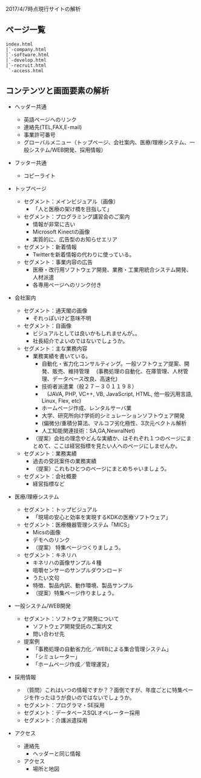 2017/4/7時点現行サイトの解析

## ページ一覧

```
index.html
|`-company.html
|`-software.html
|`-develop.html
|`-recruit.html
 `-access.html
```

## コンテンツと画面要素の解析

* ヘッダー共通
  * 英語ページへのリンク
  * 連絡先(TEL,FAX,E-mail)
  * 事業許可番号
  * グローバルメニュー（トップページ、会社案内、医療/理療システム、一般システム/WEB開発、採用情報）

* フッター共通
  * コピーライト

* トップページ
  * セグメント：メインビジュアル（画像）
    * 「人と医療の架け橋を目指して」
  * セグメント：プログラミング講習会のご案内
    * 情報が非常に古い
    * Microsoft Kinectの画像
    * 実質的に、広告型のお知らせエリア
  * セグメント：新着情報
    * Twitterを新着情報の代わりに使っている。
  * セグメント：事業内容の広告
    * 医療・改行用ソフトウェア開発、業務・工業用統合システム開発、人材派遣
    * 各専用ページへのリンク付き

* 会社案内
  * セグメント：通天閣の画像
    * それっぽいけど意味不明
  * セグメント：自画像
    * ビジュアルとしては良いかもしれませんが。。
    * 社長紹介でよいのではないでしょうか。
  * セグメント：主な業務内容
    * 業務実績を書いている。
      * 自動化・省力化コンサルティング。一般ソフトウェア提案、開発、販売、維持管理
      　(事務処理の自動化、在庫管理、人材管理、データベース改良、高速化)
      * 技術者派遣業（般２７－３０１１９８）
      * 　(JAVA, PHP, VC++, VB, JavaScript, HTML, 他一般汎用言語, Linux, Flex, etc)
      * ホームページ作成、レンタルサーバ業
      * 大学、研究所向け学術的シミュレーションソフトウェア開発
      *  (偏微分/重積分算法、マルコフ劣化極性、3次元ベクトル解析
      *  人工知能関連技術：SA,GA,NewralNet)
    * （提案）会社の理念やどんな実績か、はそれぞれ１つのページにまとめて、ここは経営指標を見たい人へのページにしませんか。
  * セグメント：業務実績
    * 過去の受託案件の業務実績
    * （提案）これもひとつのページにまとめちゃいましょう。 
  * セグメント：会社概要
    * 経営指標など

* 医療/理療システム
  * セグメント：トップビジュアル
    * 「現場の安心と効率を実現するKDKの医療ソフトウェア」
  * セグメント：医療機器管理システム「MICS」
    * Micsの画像
    * デモへのリンク
    * （提案） 特集ページつくりましょう。    
  * セグメント：キネリハ
    * キネリハの画像サンプル４種
    * 咀嚼センサーのサンプルダウンロード
    * うたい文句
    * 特徴、製品内訳、動作環境、製品サンプル
    * （提案）特集ページ作りましょう。

* 一般システム/WEB開発
  * セグメント：ソフトウェア開発について
    * ソフトウェア開発受託のご案内文
    * 問い合わせ先
  * 提案例
    * 「事務処理の自動省力化／WEBによる集合管理システム」
    * 「シミュレーター」
    * 「ホームページ作成／管理運営」

* 採用情報
  * （質問）これはいつの情報ですか？？面倒ですが、年度ごとに特集ページを作ったほうが良いのではないでしょうか。
  * セグメント：プログラマ・SE採用
  * セグメント：データベースSQLオペレーター採用
  * セグメント：介護派遣採用

* アクセス
  * 連絡先
    * ヘッダーと同じ情報
  * アクセス
    * 場所と地図
